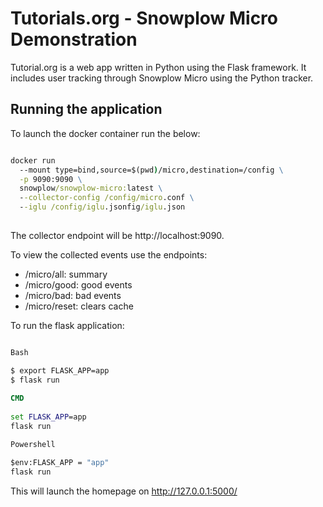 # Tutorials.org - Snowplow Micro Demonstration
Tutorial.org is a web app written in Python using the Flask framework. It includes user tracking through Snowplow Micro using the Python tracker. 

## Running the application

To launch the docker container run the below:
```cmd

docker run 
  --mount type=bind,source=$(pwd)/micro,destination=/config \
  -p 9090:9090 \
  snowplow/snowplow-micro:latest \
  --collector-config /config/micro.conf \
  --iglu /config/iglu.jsonfig/iglu.json
  
  ```
  
The collector endpoint will be http://localhost:9090.

To view the collected events use the endpoints:

* /micro/all: summary
* /micro/good: good events
* /micro/bad: bad events
* /micro/reset: clears cache


To run the flask application:
``` cmd

Bash

$ export FLASK_APP=app
$ flask run
 
CMD
 
set FLASK_APP=app
flask run

Powershell

$env:FLASK_APP = "app"
flask run

```

This will launch the homepage on http://127.0.0.1:5000/
